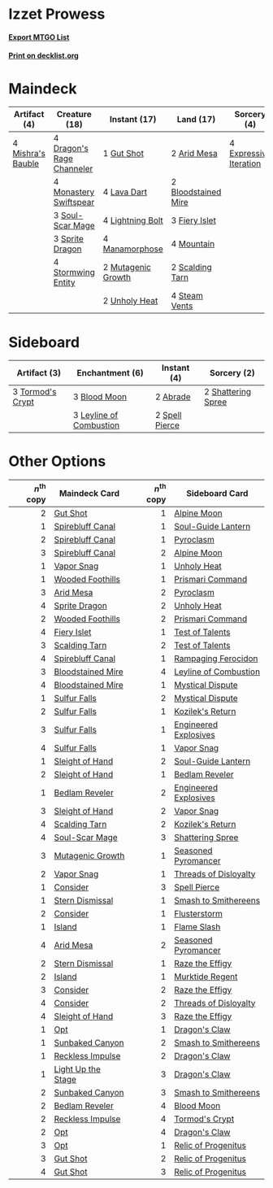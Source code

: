# Izzet Prowess

#### [Export MTGO List](../collection/Izzet%20Prowess/Izzet%20Prowess.txt)
#### [Print on decklist.org](http://decklist.org/?deckmain=2%09Arid%20Mesa%0A2%09Bloodstained%20Mire%0A4%09Dragon's%20Rage%20Channeler%0A4%09Expressive%20Iteration%0A3%09Fiery%20Islet%0A1%09Gut%20Shot%0A4%09Lava%20Dart%0A4%09Lightning%20Bolt%0A4%09Manamorphose%0A4%09Mishra's%20Bauble%0A4%09Monastery%20Swiftspear%0A4%09Mountain%0A2%09Mutagenic%20Growth%0A2%09Scalding%20Tarn%0A3%09Soul-Scar%20Mage%0A3%09Sprite%20Dragon%0A4%09Steam%20Vents%0A4%09Stormwing%20Entity%0A2%09Unholy%20Heat&deckside=2%09Abrade%0A3%09Blood%20Moon%0A3%09Leyline%20of%20Combustion%0A2%09Shattering%20Spree%0A2%09Spell%20Pierce%0A3%09Tormod's%20Crypt)
# Maindeck

|                                        Artifact (4)                                        |                                           Creature (18)                                            |                                        Instant (17)                                         |                                          Land (17)                                           |                                           Sorcery (4)                                           |
|--------------------------------------------------------------------------------------------|----------------------------------------------------------------------------------------------------|---------------------------------------------------------------------------------------------|----------------------------------------------------------------------------------------------|-------------------------------------------------------------------------------------------------|
|4 [Mishra's Bauble](http://gatherer.wizards.com/Pages/Card/Details.aspx?multiverseid=122122)|4 [Dragon's Rage Channeler](http://gatherer.wizards.com/Pages/Card/Details.aspx?multiverseid=522197)|1 [Gut Shot](http://gatherer.wizards.com/Pages/Card/Details.aspx?multiverseid=397673)        |2 [Arid Mesa](http://gatherer.wizards.com/Pages/Card/Details.aspx?multiverseid=405092)        |4 [Expressive Iteration](http://gatherer.wizards.com/Pages/Card/Details.aspx?multiverseid=513678)|
|                                                                                            |4 [Monastery Swiftspear](http://gatherer.wizards.com/Pages/Card/Details.aspx?multiverseid=438706)   |4 [Lava Dart](http://gatherer.wizards.com/Pages/Card/Details.aspx?multiverseid=29766)        |2 [Bloodstained Mire](http://gatherer.wizards.com/Pages/Card/Details.aspx?multiverseid=405094)|                                                                                                 |
|                                                                                            |3 [Soul-Scar Mage](http://gatherer.wizards.com/Pages/Card/Details.aspx?multiverseid=426850)         |4 [Lightning Bolt](http://gatherer.wizards.com/Pages/Card/Details.aspx?multiverseid=806)     |3 [Fiery Islet](http://gatherer.wizards.com/Pages/Card/Details.aspx?multiverseid=464187)      |                                                                                                 |
|                                                                                            |3 [Sprite Dragon](http://gatherer.wizards.com/Pages/Card/Details.aspx?multiverseid=479731)          |4 [Manamorphose](http://gatherer.wizards.com/Pages/Card/Details.aspx?multiverseid=370568)    |4 [Mountain](http://gatherer.wizards.com/Pages/Card/Details.aspx?multiverseid=439859)         |                                                                                                 |
|                                                                                            |4 [Stormwing Entity](http://gatherer.wizards.com/Pages/Card/Details.aspx?multiverseid=488253)       |2 [Mutagenic Growth](http://gatherer.wizards.com/Pages/Card/Details.aspx?multiverseid=397717)|2 [Scalding Tarn](http://gatherer.wizards.com/Pages/Card/Details.aspx?multiverseid=405107)    |                                                                                                 |
|                                                                                            |                                                                                                    |2 [Unholy Heat](http://gatherer.wizards.com/Pages/Card/Details.aspx?multiverseid=522221)     |4 [Steam Vents](http://gatherer.wizards.com/Pages/Card/Details.aspx?multiverseid=405109)      |                                                                                                 |


# Sideboard

|                                       Artifact (3)                                        |                                         Enchantment (6)                                          |                                       Instant (4)                                       |                                         Sorcery (2)                                         |
|-------------------------------------------------------------------------------------------|--------------------------------------------------------------------------------------------------|-----------------------------------------------------------------------------------------|---------------------------------------------------------------------------------------------|
|3 [Tormod's Crypt](http://gatherer.wizards.com/Pages/Card/Details.aspx?multiverseid=389723)|3 [Blood Moon](http://gatherer.wizards.com/Pages/Card/Details.aspx?multiverseid=45386)            |2 [Abrade](http://gatherer.wizards.com/Pages/Card/Details.aspx?multiverseid=430772)      |2 [Shattering Spree](http://gatherer.wizards.com/Pages/Card/Details.aspx?multiverseid=456224)|
|                                                                                           |3 [Leyline of Combustion](http://gatherer.wizards.com/Pages/Card/Details.aspx?multiverseid=466902)|2 [Spell Pierce](http://gatherer.wizards.com/Pages/Card/Details.aspx?multiverseid=425876)|                                                                                             |


# Other Options

|*n*<sup>th</sup> copy|                                        Maindeck Card                                        |*n*<sup>th</sup> copy|                                         Sideboard Card                                         |
|--------------------:|---------------------------------------------------------------------------------------------|--------------------:|------------------------------------------------------------------------------------------------|
|                    2|[Gut Shot](http://gatherer.wizards.com/Pages/Card/Details.aspx?multiverseid=397673)          |                    1|[Alpine Moon](http://gatherer.wizards.com/Pages/Card/Details.aspx?multiverseid=447264)          |
|                    1|[Spirebluff Canal](http://gatherer.wizards.com/Pages/Card/Details.aspx?multiverseid=417822)  |                    1|[Soul-Guide Lantern](http://gatherer.wizards.com/Pages/Card/Details.aspx?multiverseid=476488)   |
|                    2|[Spirebluff Canal](http://gatherer.wizards.com/Pages/Card/Details.aspx?multiverseid=417822)  |                    1|[Pyroclasm](http://gatherer.wizards.com/Pages/Card/Details.aspx?multiverseid=129801)            |
|                    3|[Spirebluff Canal](http://gatherer.wizards.com/Pages/Card/Details.aspx?multiverseid=417822)  |                    2|[Alpine Moon](http://gatherer.wizards.com/Pages/Card/Details.aspx?multiverseid=447264)          |
|                    1|[Vapor Snag](http://gatherer.wizards.com/Pages/Card/Details.aspx?multiverseid=249373)        |                    1|[Unholy Heat](http://gatherer.wizards.com/Pages/Card/Details.aspx?multiverseid=522221)          |
|                    1|[Wooded Foothills](http://gatherer.wizards.com/Pages/Card/Details.aspx?multiverseid=405116)  |                    1|[Prismari Command](http://gatherer.wizards.com/Pages/Card/Details.aspx?multiverseid=513706)     |
|                    3|[Arid Mesa](http://gatherer.wizards.com/Pages/Card/Details.aspx?multiverseid=405092)         |                    2|[Pyroclasm](http://gatherer.wizards.com/Pages/Card/Details.aspx?multiverseid=129801)            |
|                    4|[Sprite Dragon](http://gatherer.wizards.com/Pages/Card/Details.aspx?multiverseid=479731)     |                    2|[Unholy Heat](http://gatherer.wizards.com/Pages/Card/Details.aspx?multiverseid=522221)          |
|                    2|[Wooded Foothills](http://gatherer.wizards.com/Pages/Card/Details.aspx?multiverseid=405116)  |                    2|[Prismari Command](http://gatherer.wizards.com/Pages/Card/Details.aspx?multiverseid=513706)     |
|                    4|[Fiery Islet](http://gatherer.wizards.com/Pages/Card/Details.aspx?multiverseid=464187)       |                    1|[Test of Talents](http://gatherer.wizards.com/Pages/Card/Details.aspx?multiverseid=513536)      |
|                    3|[Scalding Tarn](http://gatherer.wizards.com/Pages/Card/Details.aspx?multiverseid=405107)     |                    2|[Test of Talents](http://gatherer.wizards.com/Pages/Card/Details.aspx?multiverseid=513536)      |
|                    4|[Spirebluff Canal](http://gatherer.wizards.com/Pages/Card/Details.aspx?multiverseid=417822)  |                    1|[Rampaging Ferocidon](http://gatherer.wizards.com/Pages/Card/Details.aspx?multiverseid=435308)  |
|                    3|[Bloodstained Mire](http://gatherer.wizards.com/Pages/Card/Details.aspx?multiverseid=405094) |                    4|[Leyline of Combustion](http://gatherer.wizards.com/Pages/Card/Details.aspx?multiverseid=466902)|
|                    4|[Bloodstained Mire](http://gatherer.wizards.com/Pages/Card/Details.aspx?multiverseid=405094) |                    1|[Mystical Dispute](http://gatherer.wizards.com/Pages/Card/Details.aspx?multiverseid=473020)     |
|                    1|[Sulfur Falls](http://gatherer.wizards.com/Pages/Card/Details.aspx?multiverseid=443135)      |                    2|[Mystical Dispute](http://gatherer.wizards.com/Pages/Card/Details.aspx?multiverseid=473020)     |
|                    2|[Sulfur Falls](http://gatherer.wizards.com/Pages/Card/Details.aspx?multiverseid=443135)      |                    1|[Kozilek's Return](http://gatherer.wizards.com/Pages/Card/Details.aspx?multiverseid=407608)     |
|                    3|[Sulfur Falls](http://gatherer.wizards.com/Pages/Card/Details.aspx?multiverseid=443135)      |                    1|[Engineered Explosives](http://gatherer.wizards.com/Pages/Card/Details.aspx?multiverseid=50139) |
|                    4|[Sulfur Falls](http://gatherer.wizards.com/Pages/Card/Details.aspx?multiverseid=443135)      |                    1|[Vapor Snag](http://gatherer.wizards.com/Pages/Card/Details.aspx?multiverseid=249373)           |
|                    1|[Sleight of Hand](http://gatherer.wizards.com/Pages/Card/Details.aspx?multiverseid=25557)    |                    2|[Soul-Guide Lantern](http://gatherer.wizards.com/Pages/Card/Details.aspx?multiverseid=476488)   |
|                    2|[Sleight of Hand](http://gatherer.wizards.com/Pages/Card/Details.aspx?multiverseid=25557)    |                    1|[Bedlam Reveler](http://gatherer.wizards.com/Pages/Card/Details.aspx?multiverseid=414415)       |
|                    1|[Bedlam Reveler](http://gatherer.wizards.com/Pages/Card/Details.aspx?multiverseid=414415)    |                    2|[Engineered Explosives](http://gatherer.wizards.com/Pages/Card/Details.aspx?multiverseid=50139) |
|                    3|[Sleight of Hand](http://gatherer.wizards.com/Pages/Card/Details.aspx?multiverseid=25557)    |                    2|[Vapor Snag](http://gatherer.wizards.com/Pages/Card/Details.aspx?multiverseid=249373)           |
|                    4|[Scalding Tarn](http://gatherer.wizards.com/Pages/Card/Details.aspx?multiverseid=405107)     |                    2|[Kozilek's Return](http://gatherer.wizards.com/Pages/Card/Details.aspx?multiverseid=407608)     |
|                    4|[Soul-Scar Mage](http://gatherer.wizards.com/Pages/Card/Details.aspx?multiverseid=426850)    |                    3|[Shattering Spree](http://gatherer.wizards.com/Pages/Card/Details.aspx?multiverseid=456224)     |
|                    3|[Mutagenic Growth](http://gatherer.wizards.com/Pages/Card/Details.aspx?multiverseid=397717)  |                    1|[Seasoned Pyromancer](http://gatherer.wizards.com/Pages/Card/Details.aspx?multiverseid=464094)  |
|                    2|[Vapor Snag](http://gatherer.wizards.com/Pages/Card/Details.aspx?multiverseid=249373)        |                    1|[Threads of Disloyalty](http://gatherer.wizards.com/Pages/Card/Details.aspx?multiverseid=74652) |
|                    1|[Consider](http://gatherer.wizards.com/Pages/Card/Details.aspx?multiverseid=534803)          |                    3|[Spell Pierce](http://gatherer.wizards.com/Pages/Card/Details.aspx?multiverseid=425876)         |
|                    1|[Stern Dismissal](http://gatherer.wizards.com/Pages/Card/Details.aspx?multiverseid=476319)   |                    1|[Smash to Smithereens](http://gatherer.wizards.com/Pages/Card/Details.aspx?multiverseid=397795) |
|                    2|[Consider](http://gatherer.wizards.com/Pages/Card/Details.aspx?multiverseid=534803)          |                    1|[Flusterstorm](http://gatherer.wizards.com/Pages/Card/Details.aspx?multiverseid=228255)         |
|                    1|[Island](http://gatherer.wizards.com/Pages/Card/Details.aspx?multiverseid=439857)            |                    1|[Flame Slash](http://gatherer.wizards.com/Pages/Card/Details.aspx?multiverseid=416914)          |
|                    4|[Arid Mesa](http://gatherer.wizards.com/Pages/Card/Details.aspx?multiverseid=405092)         |                    2|[Seasoned Pyromancer](http://gatherer.wizards.com/Pages/Card/Details.aspx?multiverseid=464094)  |
|                    2|[Stern Dismissal](http://gatherer.wizards.com/Pages/Card/Details.aspx?multiverseid=476319)   |                    1|[Raze the Effigy](http://gatherer.wizards.com/Pages/Card/Details.aspx?multiverseid=534935)      |
|                    2|[Island](http://gatherer.wizards.com/Pages/Card/Details.aspx?multiverseid=439857)            |                    1|[Murktide Regent](http://gatherer.wizards.com/Pages/Card/Details.aspx?multiverseid=522128)      |
|                    3|[Consider](http://gatherer.wizards.com/Pages/Card/Details.aspx?multiverseid=534803)          |                    2|[Raze the Effigy](http://gatherer.wizards.com/Pages/Card/Details.aspx?multiverseid=534935)      |
|                    4|[Consider](http://gatherer.wizards.com/Pages/Card/Details.aspx?multiverseid=534803)          |                    2|[Threads of Disloyalty](http://gatherer.wizards.com/Pages/Card/Details.aspx?multiverseid=74652) |
|                    4|[Sleight of Hand](http://gatherer.wizards.com/Pages/Card/Details.aspx?multiverseid=25557)    |                    3|[Raze the Effigy](http://gatherer.wizards.com/Pages/Card/Details.aspx?multiverseid=534935)      |
|                    1|[Opt](http://gatherer.wizards.com/Pages/Card/Details.aspx?multiverseid=442948)               |                    1|[Dragon's Claw](http://gatherer.wizards.com/Pages/Card/Details.aspx?multiverseid=129527)        |
|                    1|[Sunbaked Canyon](http://gatherer.wizards.com/Pages/Card/Details.aspx?multiverseid=464196)   |                    2|[Smash to Smithereens](http://gatherer.wizards.com/Pages/Card/Details.aspx?multiverseid=397795) |
|                    1|[Reckless Impulse](http://gatherer.wizards.com/Pages/Card/Details.aspx?multiverseid=541032)  |                    2|[Dragon's Claw](http://gatherer.wizards.com/Pages/Card/Details.aspx?multiverseid=129527)        |
|                    1|[Light Up the Stage](http://gatherer.wizards.com/Pages/Card/Details.aspx?multiverseid=457251)|                    3|[Dragon's Claw](http://gatherer.wizards.com/Pages/Card/Details.aspx?multiverseid=129527)        |
|                    2|[Sunbaked Canyon](http://gatherer.wizards.com/Pages/Card/Details.aspx?multiverseid=464196)   |                    3|[Smash to Smithereens](http://gatherer.wizards.com/Pages/Card/Details.aspx?multiverseid=397795) |
|                    2|[Bedlam Reveler](http://gatherer.wizards.com/Pages/Card/Details.aspx?multiverseid=414415)    |                    4|[Blood Moon](http://gatherer.wizards.com/Pages/Card/Details.aspx?multiverseid=45386)            |
|                    2|[Reckless Impulse](http://gatherer.wizards.com/Pages/Card/Details.aspx?multiverseid=541032)  |                    4|[Tormod's Crypt](http://gatherer.wizards.com/Pages/Card/Details.aspx?multiverseid=389723)       |
|                    2|[Opt](http://gatherer.wizards.com/Pages/Card/Details.aspx?multiverseid=442948)               |                    4|[Dragon's Claw](http://gatherer.wizards.com/Pages/Card/Details.aspx?multiverseid=129527)        |
|                    3|[Opt](http://gatherer.wizards.com/Pages/Card/Details.aspx?multiverseid=442948)               |                    1|[Relic of Progenitus](http://gatherer.wizards.com/Pages/Card/Details.aspx?multiverseid=174824)  |
|                    3|[Gut Shot](http://gatherer.wizards.com/Pages/Card/Details.aspx?multiverseid=397673)          |                    2|[Relic of Progenitus](http://gatherer.wizards.com/Pages/Card/Details.aspx?multiverseid=174824)  |
|                    4|[Gut Shot](http://gatherer.wizards.com/Pages/Card/Details.aspx?multiverseid=397673)          |                    3|[Relic of Progenitus](http://gatherer.wizards.com/Pages/Card/Details.aspx?multiverseid=174824)  |

